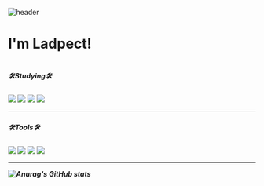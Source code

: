 ![header](https://capsule-render.vercel.app/api?type=waving&color=00B9FF&height=300&section=header&text=Welcome!%&fontSize=90)


<h1>I'm Ladpect!<h1>   
<h5>🛠️Studying🛠️<h5>   
<img src="https://img.shields.io/badge/Python-3776AB?style=flat-square&logo=Python&logoColor=ffffff"/>
<img src="https://img.shields.io/badge/C-A8B9CC?style=flat-square&logo=C&logoColor=ffffff"/>
<img src="https://img.shields.io/badge/CSharp-239120?style=flat-square&logo=Csharp&logoColor=ffffff"/>
<img src="https://img.shields.io/badge/.NET-512BD4?style=flat-square&logo=.NET&logoColor=ffffff"/> 
  
***
  
<h5>🛠️Tools🛠️<h5>
  <img src="https://img.shields.io/badge/VisualStudio-5C2D91?style=flat-square&logo=VisualStudio&logoColor=ffffff"/> 
  <img src="https://img.shields.io/badge/VisualStudioCode-007ACC?style=flat-square&logo=VisualStudioCode&logoColor=ffffff"/> 
  <img src="https://img.shields.io/badge/Github-181717?style=flat-square&logo=Github&logoColor=ffffff"/> 
  <img src="https://img.shields.io/badge/Unity-FFFFFF?style=flat&logo=Unityt&logoColor=white"/>
  
***  
![Anurag's GitHub stats](https://github-readme-stats.vercel.app/api?username=Ladpect&show_icons=true&theme=algolia)
  
 
<!--#181717
**Ladpect/Ladpect** is a ✨ _special_ ✨ repository because its `README.md` (this file) appears on your GitHub profile.

Here are some ideas to get you started:

- 🔭 I’m currently working on ...
- 🌱 I’m currently learning ...
- 👯 I’m looking to collaborate on ...
- 🤔 I’m looking for help with ...
- 💬 Ask me about ...
- 📫 How to reach me: ...
- 😄 Pronouns: ...
- ⚡ Fun fact: ...
-->
